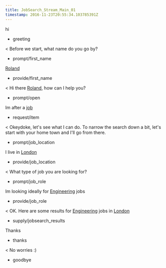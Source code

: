 ```yaml
---
title: JobSearch_Stream_Main_01
timestamp: 2016-11-23T20:55:34.103785391Z
---
```

hi
* greeting

< Before we start, what name do you go by?
* prompt/first_name

[Roland](first_name)
* provide/first_name

< Hi there [Roland](first_name), how can I help you?
* prompt/open

Im after a [job](item_type)
* request/item

< Okeydoke, let's see what I can do. To narrow the search down a bit, let's start with your home town and I'll go from there.
* prompt/job_location

I live in [London](location)
* provide/job_location

< What type of job you are looking for?
* prompt/job_role

Im looking ideally for [Engineering](jobrole) jobs
* provide/job_role

< OK. Here are some results for [Engineering](jobrole) jobs in [London](location) 
* supply/jobsearch_results

Thanks
* thanks

< No worries :)
* goodbye
